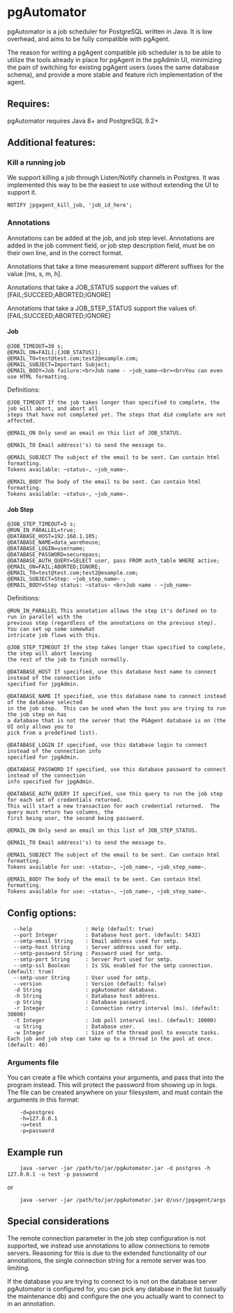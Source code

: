 # pgAutomator
pgAutomator is a job scheduler for PostgreSQL written in Java. It is low overhead, and aims to be fully
compatible with pgAgent.

The reason for writing a pgAgent compatible job scheduler is to be able to utilize the tools already in place
for pgAgent in the pgAdmin UI, minimizing the pain of switching for existing pgAgent users (uses the same database schema),
and provide a more stable and feature rich implementation of the agent.


## Requires:
pgAutomator requires Java 8+ and PostgreSQL 9.2+

## Additional features:
### Kill a running job
We support killing a job through Listen/Notify channels in Postgres.  It was implemented this way to be the easiest
to use without extending the UI to support it.

    NOTIFY jpgagent_kill_job, 'job_id_here';

### Annotations
Annotations can be added at the job, and job step level.
Annotations are added in the job comment field, or job step description field, must be on their own line, and in the correct format.

Annotations that take a time measurement support different suffixes for the value [ms, s, m, h].

Annotations that take a JOB_STATUS support the values of: [FAIL;SUCCEED;ABORTED;IGNORE]

Annotations that take a JOB_STEP_STATUS support the values of: [FAIL;SUCCEED;ABORTED;IGNORE]



#### Job

    @JOB_TIMEOUT=30 s;
    @EMAIL_ON=FAIL[;{JOB_STATUS}];
    @EMAIL_TO=test@test.com;test2@example.com;
    @EMAIL_SUBJECT=Important Subject;
    @EMAIL_BODY=Job failure:<br>Job name - ~job_name~<br><br>You can even use HTML formatting.

Definitions:
    
    @JOB_TIMEOUT If the job takes longer than specified to complete, the job will abort, and abort all 
    steps that have not completed yet. The steps that did complete are not affected.
    
    @EMAIL_ON Only send an email on this list of JOB_STATUS.
    
    @EMAIL_TO Email address('s) to send the message to.
    
    @EMAIL_SUBJECT The subject of the email to be sent. Can contain html formatting.
    Tokens available: ~status~, ~job_name~.
    
    @EMAIL_BODY The body of the email to be sent. Can contain html formatting.
    Tokens available: ~status~, ~job_name~.
    
#### Job Step
    
    @JOB_STEP_TIMEOUT=5 s;
    @RUN_IN_PARALLEL=true;
    @DATABASE_HOST=192.168.1.105;
    @DATABASE_NAME=data_warehouse;
    @DATABASE_LOGIN=username;
    @DATABASE_PASSWORD=securepass;
    @DATABASE_AUTH_QUERY=SELECT user, pass FROM auth_table WHERE active;
    @EMAIL_ON=FAIL;ABORTED;IGNORE;
    @EMAIL_TO=test@test.com;test2@example.com;
    @EMAIL_SUBJECT=Step: ~job_step_name~ ;
    @EMAIL_BODY=Step status: ~status~ <br>Job name - ~job_name~
    
Definitions:

    @RUN_IN_PARALLEL This annotation allows the step it's defined on to run in parallel with the 
    previous step (regardless of the annotations on the previous step).  You can set up some somewhat 
    intricate job flows with this.
    
    @JOB_STEP_TIMEOUT If the step takes longer than specified to complete, the step will abort leaving
    the rest of the job to finish normally.
    
    @DATABASE_HOST If specified, use this database host name to connect instead of the connection info
    specified for jpgAdmin.
    
    @DATABASE_NAME If specified, use this database name to connect instead of the database selected 
    in the job step.  This can be used when the host you are trying to run the job step on has
    a database that is not the server that the PGAgent database is on (the UI only allows you to
    pick from a predefined list).
    
    @DATABASE_LOGIN If specified, use this database login to connect instead of the connection info
    specified for jpgAdmin.
    
    @DATABASE_PASSWORD If specified, use this database password to connect instead of the connection
    info specified for jpgAdmin.
    
    @DATABASE_AUTH_QUERY If specified, use this query to run the job step for each set of credentials returned.  
    This will start a new transaction for each credential returned.  The query must return two columns, the 
    first being user, the second being password.
    
    @EMAIL_ON Only send an email on this list of JOB_STEP_STATUS.
    
    @EMAIL_TO Email address('s) to send the message to.
    
    @EMAIL_SUBJECT The subject of the email to be sent. Can contain html formatting.
    Tokens available for use: ~status~, ~job_name~, ~job_step_name~.
    
    @EMAIL_BODY The body of the email to be sent. Can contain html formatting.
    Tokens available for use: ~status~, ~job_name~, ~job_step_name~.
   
    

## Config options:
      --help                 : Help (default: true)
      --port Integer         : Database host port. (default: 5432)
      --smtp-email String    : Email address used for smtp.
      --smtp-host String     : Server address used for smtp.
      --smtp-password String : Password used for smtp.
      --smtp-port String     : Server Port used for smtp.
      --smtp-ssl Boolean     : Is SSL enabled for the smtp connection. (default: true)
      --smtp-user String     : User used for smtp.
      --version              : Version (default: false)
      -d String              : pgAutomator database.
      -h String              : Database host address.
      -p String              : Database password.
      -r Integer             : Connection retry interval (ms). (default: 30000)
      -t Integer             : Job poll interval (ms). (default: 10000)
      -u String              : Database user.
      -w Integer             : Size of the thread pool to execute tasks.  Each job and job step can take up to a thread in the pool at once. (default: 40)
     
### Arguments file
You can create a file which contains your arguments, and pass that into the program instead.  This will protect the password from showing up in logs.
The file can be created anywhere on your filesystem, and must contain the arguments in this format:

        -d=postgres
        -h=127.0.0.1
        -u=test
        -p=password

## Example run

        java -server -jar /path/to/jar/pgAutomator.jar -d postgres -h 127.0.0.1 -u test -p password 
or        

        java -server -jar /path/to/jar/pgAutomator.jar @/usr/jpgagent/args
        
## Special considerations
The remote connection parameter in the job step configuration is not supported, we instead use annotations to allow connections to remote servers.  Reasoning for this 
is due to the extended functionality of our annotations, the single connection string for a remote server was too limiting.

If the database you are trying to connect to is not on the database server pgAutomator is configured for, you can pick any database in the list (usually the maintenance db)
and configure the one you actually want to connect to in an annotation.